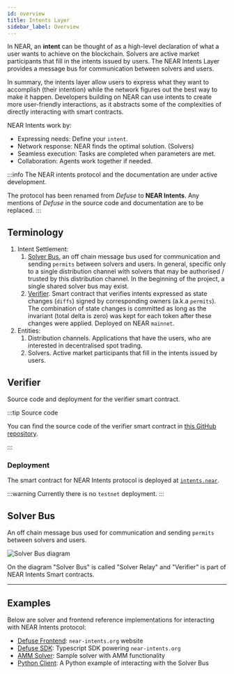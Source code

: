 ```yaml
---
id: overview
title: Intents Layer
sidebar_label: Overview
---
```


In NEAR, an **intent** can be thought of as a high-level declaration of what a user wants to achieve on the blockchain. Solvers are active market participants that fill in the intents issued by users.
The NEAR Intents Layer provides a message bus for communication between solvers and users.

In summary, the intents layer allow users to express what they want to accomplish (their intention) while the network figures out the best way to make it happen.
Developers building on NEAR can use intents to create more user-friendly interactions, as it abstracts some of the complexities of directly interacting with smart contracts.

NEAR Intents work by:
- Expressing needs: Define your `intent`.
- Network response: NEAR finds the optimal solution. (Solvers)
- Seamless execution: Tasks are completed when parameters are met.
- Collaboration: Agents work together if needed.

:::info
The NEAR intents protocol and the documentation are under active development.

The protocol has been renamed from _Defuse_ to **NEAR Intents**.
Any mentions of _Defuse_ in the source code and documentation are to be replaced.
:::

## Terminology

1. Intent Settlement:
   1. [Solver Bus.](#solver-bus) an off chain message bus used for communication and sending `permits` between solvers and users. In general, specific only to a single distribution channel with solvers that may be authorised / trusted by this distribution channel. In the beginning of the project, a single shared solver bus may exist.
   2. [Verifier](#verifier). Smart contract that verifies intents expressed as state changes (`diffs`) signed by corresponding owners (a.k.a `permits`). The combination of state changes is committed as long as the invariant (total delta is zero) was kept for each token after these changes were applied. Deployed on NEAR `mainnet`.
2. Entities:
   1. Distribution channels. Applications that have the users, who are interested in decentralised spot trading.
   2. Solvers. Active market participants that fill in the intents issued by users.


## Verifier

Source code and deployment for the verifier smart contract.

:::tip Source code

You can find the source code of the verifier smart contract in [this GitHub repository](https://github.com/near/intents).

:::

### Deployment

The smart contract for NEAR Intents protocol is deployed at [`intents.near`](https://nearblocks.io/address/intents.near).

:::warning
Currently there is no `testnet` deployment.
:::

## Solver Bus

An off chain message bus used for communication and sending `permits` between solvers and users.

![Solver Bus diagram](/docs/assets/intents/solver-relay-v2-user-docs.jpg)

On the diagram "Solver Bus" is called "Solver Relay" and "Verifier" is part of NEAR Intents Smart contracts.

---

## Examples

Below are solver and frontend reference implementations for interacting with NEAR Intents protocol:

- [Defuse Frontend](https://github.com/defuse-protocol/defuse-frontend): `near-intents.org` website
- [Defuse SDK](https://github.com/defuse-protocol/defuse-sdk): Typescript SDK powering `near-intents.org`
- [AMM Solver](https://github.com/defuse-protocol/near-intents-amm-solver): Sample solver with AMM functionality
- [Python Client](https://github.com/referencedev/test-intent): A Python example of interacting with the Solver Bus
